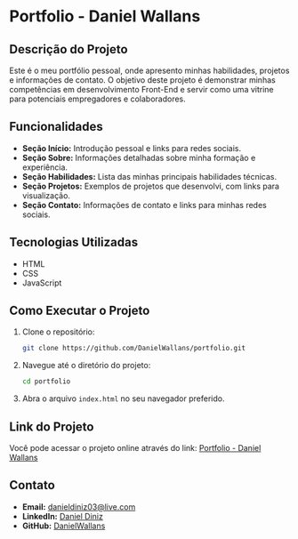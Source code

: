 # Portfolio - Daniel Wallans

## Descrição do Projeto
Este é o meu portfólio pessoal, onde apresento minhas habilidades, projetos e informações de contato. O objetivo deste projeto é demonstrar minhas competências em desenvolvimento Front-End e servir como uma vitrine para potenciais empregadores e colaboradores.

## Funcionalidades
- **Seção Início:** Introdução pessoal e links para redes sociais.
- **Seção Sobre:** Informações detalhadas sobre minha formação e experiência.
- **Seção Habilidades:** Lista das minhas principais habilidades técnicas.
- **Seção Projetos:** Exemplos de projetos que desenvolvi, com links para visualização.
- **Seção Contato:** Informações de contato e links para minhas redes sociais.

## Tecnologias Utilizadas
- HTML
- CSS
- JavaScript

## Como Executar o Projeto
1. Clone o repositório:
   ```bash
   git clone https://github.com/DanielWallans/portfolio.git
   ```
2. Navegue até o diretório do projeto:
   ```bash
   cd portfolio
   ```
3. Abra o arquivo `index.html` no seu navegador preferido.

## Link do Projeto
Você pode acessar o projeto online através do link: [Portfolio - Daniel Wallans](https://danielwallans.netlify.app/)

## Contato
- **Email:** danieldiniz03@live.com
- **LinkedIn:** [Daniel Diniz](https://www.linkedin.com/in/daniel-diniz-9840a4230/)
- **GitHub:** [DanielWallans](https://github.com/DanielWallans)

